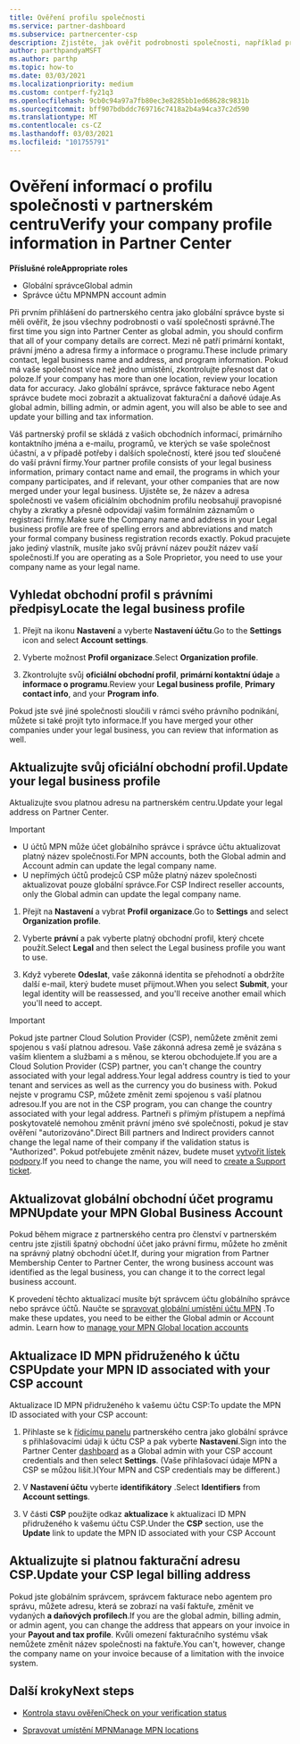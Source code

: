 ```yaml
---
title: Ověření profilu společnosti
ms.service: partner-dashboard
ms.subservice: partnercenter-csp
description: Zjistěte, jak ověřit podrobnosti společnosti, například primární kontakt, adresu a informace o programu. Můžete také aktualizovat své právní a fakturační adresy.
author: parthpandyaMSFT
ms.author: parthp
ms.topic: how-to
ms.date: 03/03/2021
ms.localizationpriority: medium
ms.custom: contperf-fy21q3
ms.openlocfilehash: 9cb0c94a97a7fb80ec3e8285bb1ed68628c9831b
ms.sourcegitcommit: bff907bdbddc769716c7418a2b4a94ca37c2d590
ms.translationtype: MT
ms.contentlocale: cs-CZ
ms.lasthandoff: 03/03/2021
ms.locfileid: "101755791"
---
```

# <a name="verify-your-company-profile-information-in-partner-center"></a><span data-ttu-id="a22b6-104">Ověření informací o profilu společnosti v partnerském centru</span><span class="sxs-lookup"><span data-stu-id="a22b6-104">Verify your company profile information in Partner Center</span></span>

<span data-ttu-id="a22b6-105">**Příslušné role**</span><span class="sxs-lookup"><span data-stu-id="a22b6-105">**Appropriate roles**</span></span>

- <span data-ttu-id="a22b6-106">Globální správce</span><span class="sxs-lookup"><span data-stu-id="a22b6-106">Global admin</span></span>
- <span data-ttu-id="a22b6-107">Správce účtu MPN</span><span class="sxs-lookup"><span data-stu-id="a22b6-107">MPN account admin</span></span>

<span data-ttu-id="a22b6-108">Při prvním přihlášení do partnerského centra jako globální správce byste si měli ověřit, že jsou všechny podrobnosti o vaší společnosti správné.</span><span class="sxs-lookup"><span data-stu-id="a22b6-108">The first time you sign into Partner Center as global admin, you should confirm that all of your company details are correct.</span></span> <span data-ttu-id="a22b6-109">Mezi ně patří primární kontakt, právní jméno a adresa firmy a informace o programu.</span><span class="sxs-lookup"><span data-stu-id="a22b6-109">These include primary contact, legal business name and address, and program information.</span></span> <span data-ttu-id="a22b6-110">Pokud má vaše společnost více než jedno umístění, zkontrolujte přesnost dat o poloze.</span><span class="sxs-lookup"><span data-stu-id="a22b6-110">If your company has more than one location, review your location data for accuracy.</span></span> <span data-ttu-id="a22b6-111">Jako globální správce, správce fakturace nebo Agent správce budete moci zobrazit a aktualizovat fakturační a daňové údaje.</span><span class="sxs-lookup"><span data-stu-id="a22b6-111">As global admin, billing admin, or admin agent, you will also be able to see and update your billing and tax information.</span></span>

<span data-ttu-id="a22b6-112">Váš partnerský profil se skládá z vašich obchodních informací, primárního kontaktního jména a e-mailu, programů, ve kterých se vaše společnost účastní, a v případě potřeby i dalších společností, které jsou teď sloučené do vaší právní firmy.</span><span class="sxs-lookup"><span data-stu-id="a22b6-112">Your partner profile consists of your legal business information, primary contact name and email, the programs in which your company participates, and if relevant, your other companies that are now merged under your legal business.</span></span> <span data-ttu-id="a22b6-113">Ujistěte se, že název a adresa společnosti ve vašem oficiálním obchodním profilu neobsahují pravopisné chyby a zkratky a přesně odpovídají vašim formálním záznamům o registraci firmy.</span><span class="sxs-lookup"><span data-stu-id="a22b6-113">Make sure the Company name and address in your Legal business profile are free of spelling errors and abbreviations and match your formal company business registration records exactly.</span></span> <span data-ttu-id="a22b6-114">Pokud pracujete jako jediný vlastník, musíte jako svůj právní název použít název vaší společnosti.</span><span class="sxs-lookup"><span data-stu-id="a22b6-114">If you are operating as a Sole Proprietor, you need to use your company name as your legal name.</span></span>



## <a name="locate-the-legal-business-profile"></a><span data-ttu-id="a22b6-115">Vyhledat obchodní profil s právními předpisy</span><span class="sxs-lookup"><span data-stu-id="a22b6-115">Locate the legal business profile</span></span>

1. <span data-ttu-id="a22b6-116">Přejít na ikonu **Nastavení** a vyberte **Nastavení účtu**.</span><span class="sxs-lookup"><span data-stu-id="a22b6-116">Go to the **Settings** icon and select **Account settings**.</span></span>
 
1. <span data-ttu-id="a22b6-117">Vyberte možnost **Profil organizace**.</span><span class="sxs-lookup"><span data-stu-id="a22b6-117">Select **Organization profile**.</span></span> 

2. <span data-ttu-id="a22b6-118">Zkontrolujte svůj **oficiální obchodní profil**, **primární kontaktní údaje** a **informace o programu**.</span><span class="sxs-lookup"><span data-stu-id="a22b6-118">Review your **Legal business profile**, **Primary contact info**, and your **Program info**.</span></span>

<span data-ttu-id="a22b6-119">Pokud jste své jiné společnosti sloučili v rámci svého právního podnikání, můžete si také projít tyto informace.</span><span class="sxs-lookup"><span data-stu-id="a22b6-119">If you have merged your other companies under your legal business, you can review that information as well.</span></span> 

## <a name="update-your-legal-business-profile"></a><span data-ttu-id="a22b6-120">Aktualizujte svůj oficiální obchodní profil.</span><span class="sxs-lookup"><span data-stu-id="a22b6-120">Update your legal business profile</span></span>

<span data-ttu-id="a22b6-121">Aktualizujte svou platnou adresu na partnerském centru.</span><span class="sxs-lookup"><span data-stu-id="a22b6-121">Update your legal address on Partner Center.</span></span>

>[!Important]
>- <span data-ttu-id="a22b6-122">U účtů MPN může účet globálního správce i správce účtu aktualizovat platný název společnosti.</span><span class="sxs-lookup"><span data-stu-id="a22b6-122">For MPN accounts, both the Global admin and Account admin can update the legal company name.</span></span>
>- <span data-ttu-id="a22b6-123">U nepřímých účtů prodejců CSP může platný název společnosti aktualizovat pouze globální správce.</span><span class="sxs-lookup"><span data-stu-id="a22b6-123">For CSP Indirect reseller accounts, only the Global admin can update the legal company name.</span></span> 

1. <span data-ttu-id="a22b6-124">Přejít na **Nastavení** a vybrat **Profil organizace**.</span><span class="sxs-lookup"><span data-stu-id="a22b6-124">Go to **Settings** and select **Organization profile**.</span></span>

2. <span data-ttu-id="a22b6-125">Vyberte **právní**  a pak vyberte platný obchodní profil, který chcete použít.</span><span class="sxs-lookup"><span data-stu-id="a22b6-125">Select **Legal**  and then select the Legal business profile you want to use.</span></span>
 
1. <span data-ttu-id="a22b6-126">Když vyberete **Odeslat**, vaše zákonná identita se přehodnotí a obdržíte další e-mail, který budete muset přijmout.</span><span class="sxs-lookup"><span data-stu-id="a22b6-126">When you select **Submit**, your legal identity will be reassessed, and you'll receive another email which you'll need to accept.</span></span>

>[!Important]
><span data-ttu-id="a22b6-127">Pokud jste partner Cloud Solution Provider (CSP), nemůžete změnit zemi spojenou s vaší platnou adresou. Vaše zákonná adresa země je svázána s vaším klientem a službami a s měnou, se kterou obchodujete.</span><span class="sxs-lookup"><span data-stu-id="a22b6-127">If you are a Cloud Solution Provider (CSP) partner, you can't change the country associated with your legal address.Your legal address country is tied to your tenant and services as well as the currency you do business with.</span></span> <span data-ttu-id="a22b6-128">Pokud nejste v programu CSP, můžete změnit zemi spojenou s vaší platnou adresou.</span><span class="sxs-lookup"><span data-stu-id="a22b6-128">If you are not in the CSP program, you can change the country associated with your legal address.</span></span> <span data-ttu-id="a22b6-129">Partneři s přímým přístupem a nepřímá poskytovatelé nemohou změnit právní jméno své společnosti, pokud je stav ověření "autorizováno".</span><span class="sxs-lookup"><span data-stu-id="a22b6-129">Direct Bill partners and Indirect providers cannot change the legal name of their company if the validation status is "Authorized".</span></span> <span data-ttu-id="a22b6-130">Pokud potřebujete změnit název, budete muset [vytvořit lístek podpory](https://partner.microsoft.com/dashboard/support/servicerequests/create?stage=2&topicid=eb74583c-61b3-2124-bffc-00920e0ae772).</span><span class="sxs-lookup"><span data-stu-id="a22b6-130">If you need to change the name, you will need to [create a Support ticket](https://partner.microsoft.com/dashboard/support/servicerequests/create?stage=2&topicid=eb74583c-61b3-2124-bffc-00920e0ae772).</span></span>



## <a name="update-your-mpn-global-business-account"></a><span data-ttu-id="a22b6-131">Aktualizovat globální obchodní účet programu MPN</span><span class="sxs-lookup"><span data-stu-id="a22b6-131">Update your MPN Global Business Account</span></span>

<span data-ttu-id="a22b6-132">Pokud během migrace z partnerského centra pro členství v partnerském centru jste zjistili špatný obchodní účet jako právní firmu, můžete ho změnit na správný platný obchodní účet.</span><span class="sxs-lookup"><span data-stu-id="a22b6-132">If, during your migration from Partner Membership Center to Partner Center, the wrong business account was identified as the legal business, you can change it to the correct legal business account.</span></span>

<span data-ttu-id="a22b6-133">K provedení těchto aktualizací musíte být správcem účtu globálního správce nebo správce účtů. Naučte se [spravovat globální umístění účtu MPN](manage-locations.md) .</span><span class="sxs-lookup"><span data-stu-id="a22b6-133">To make these updates, you need to be either the Global admin or Account admin. Learn how to [manage your MPN Global location accounts](manage-locations.md)</span></span>


## <a name="update-your-mpn-id-associated-with-your-csp-account"></a><span data-ttu-id="a22b6-134">Aktualizace ID MPN přidruženého k účtu CSP</span><span class="sxs-lookup"><span data-stu-id="a22b6-134">Update your MPN ID associated with your CSP account</span></span>

<span data-ttu-id="a22b6-135">Aktualizace ID MPN přidruženého k vašemu účtu CSP:</span><span class="sxs-lookup"><span data-stu-id="a22b6-135">To update the MPN ID associated with your CSP account:</span></span>

1. <span data-ttu-id="a22b6-136">Přihlaste se k [řídicímu panelu](https://partner.microsoft.com/en-us/dashboard/home) partnerského centra jako globální správce s přihlašovacími údaji k účtu CSP a pak vyberte **Nastavení**.</span><span class="sxs-lookup"><span data-stu-id="a22b6-136">Sign into the Partner Center [dashboard](https://partner.microsoft.com/en-us/dashboard/home) as a Global admin with your CSP account credentials and then select **Settings**.</span></span> <span data-ttu-id="a22b6-137">(Vaše přihlašovací údaje MPN a CSP se můžou lišit.)</span><span class="sxs-lookup"><span data-stu-id="a22b6-137">(Your MPN and CSP credentials may be different.)</span></span>
 
1. <span data-ttu-id="a22b6-138">V **Nastavení účtu** vyberte **identifikátory** .</span><span class="sxs-lookup"><span data-stu-id="a22b6-138">Select **Identifiers** from **Account settings**.</span></span>

1. <span data-ttu-id="a22b6-139">V části **CSP** použijte odkaz **aktualizace** k aktualizaci ID MPN přidruženého k vašemu účtu CSP.</span><span class="sxs-lookup"><span data-stu-id="a22b6-139">Under the **CSP** section, use the **Update** link to update the MPN ID associated with your CSP Account</span></span> 


## <a name="update-your-csp-legal-billing-address"></a><span data-ttu-id="a22b6-140">Aktualizujte si platnou fakturační adresu CSP.</span><span class="sxs-lookup"><span data-stu-id="a22b6-140">Update your CSP legal billing address</span></span>

<span data-ttu-id="a22b6-141">Pokud jste globálním správcem, správcem fakturace nebo agentem pro správu, můžete adresu, která se zobrazí na vaší faktuře, změnit ve vydaných **a daňových profilech**.</span><span class="sxs-lookup"><span data-stu-id="a22b6-141">If you are the global admin, billing admin, or admin agent, you can change the address that appears on your invoice in your **Payout and tax profile**.</span></span> <span data-ttu-id="a22b6-142">Kvůli omezení fakturačního systému však nemůžete změnit název společnosti na faktuře.</span><span class="sxs-lookup"><span data-stu-id="a22b6-142">You can't, however, change the company name on your invoice because of a limitation with the invoice system.</span></span>



## <a name="next-steps"></a><span data-ttu-id="a22b6-143">Další kroky</span><span class="sxs-lookup"><span data-stu-id="a22b6-143">Next steps</span></span>

- [<span data-ttu-id="a22b6-144">Kontrola stavu ověření</span><span class="sxs-lookup"><span data-stu-id="a22b6-144">Check on your verification status</span></span>](verification-responses.md)

- [<span data-ttu-id="a22b6-145">Spravovat umístění MPN</span><span class="sxs-lookup"><span data-stu-id="a22b6-145">Manage MPN locations</span></span>](manage-locations.md)

